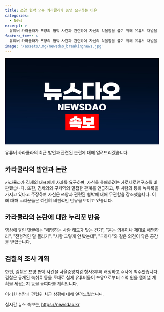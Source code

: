 ```yaml
---
title: 쯔양 협박 의혹 카라큘라가 증언 요구하는 이유
categories:
  - News
excerpt: >
  유튜버 카라큘라가 쯔양의 협박 사건과 관련하여 자신의 억울함을 풀기 위해 유튜브 채널을 통해 김세의 대표에게 사과를 요구하고, 음해를 시도하는 가로세로연구소를 비판했다. 녹취록에는 카라큘라가 쯔양과의 관련 없는 협박인데도 억울함을 강조했지만, 누리꾼들의 반응은 냉담했다. 녹취록을 토대로 검찰은 유튜버들이 쯔양으로부터 수억 원을 뜯어낼 계획을 세웠는지 수사할 예정이다.
feature_text: >
  유튜버 카라큘라가 쯔양의 협박 사건과 관련하여 자신의 억울함을 풀기 위해 유튜브 채널을 통해 김세의 대표에게 사과를 요구하고, 음해를 시도하는 가로세로연구소를 비판했다. 녹취록에는 카라큘라가 쯔양과의 관련 없는 협박인데도 억울함을 강조했지만, 누리꾼들의 반응은 냉담했다. 녹취록을 토대로 검찰은 유튜버들이 쯔양으로부터 수억 원을 뜯어낼 계획을 세웠는지 수사할 예정이다.
image: '/assets/img/newsdao_breakingnews.jpg'
---
```


<p><img src="/assets/img/newsdao_breakingnews.jpg" alt="ranknews 속보" /></p>

<p>유튜버 카라큘라의 최근 발언과 관련된 논란에 대해 알려드리겠습니다.</p>

<h2 data-ke-size="size26">카라큘라의 발언과 논란</h2>

<p>카라큘라가 김세의 대표에게 사과를 요구하며, 자신을 음해하려는 가로세로연구소를 비판했습니다. 또한, 김세의와 구제역의 밀접한 관계를 언급하고, 두 사람의 통화 녹취록을 가지고 있다고 주장하며 자신은 쯔양과 관련된 협박에 대해 무관함을 강조했습니다. 이에 대해 누리꾼들은 여전히 비판적인 반응을 보이고 있습니다.</p>

<h2 data-ke-size="size26">카라큘라의 논란에 대한 누리꾼 반응</h2>

<p>영상에 달린 댓글에는 "해명하는 사람 태도가 맞는 건가", "묻는 의혹이나 제대로 해명하라", "전형적인 말 돌리기", "사람 그렇게 안 봤는데", "추하다"와 같은 의견이 많은 공감을 받았습니다.</p>

<h2 data-ke-size="size26">검찰의 조사 계획</h2>

<p>한편, 검찰은 쯔양 협박 사건을 서울중앙지검 형사3부에 배정하고 수사에 착수했습니다. 검찰은 공개된 녹취록 등을 토대로 실제 유튜버들이 쯔양으로부터 수억 원을 뜯어낼 계획을 세웠는지 등을 들여다볼 계획입니다.</p>

<p>이러한 논란과 관련된 최근 상황에 대해 알려드렸습니다.</p>
실시간 뉴스 속보는, <a href="https://newsdao.kr" rel="dofollow">https://newsdao.kr</a>


